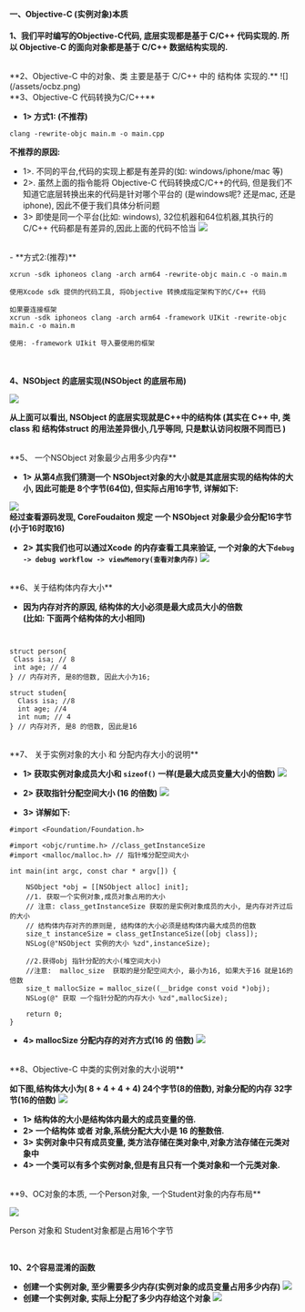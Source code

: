 #### 一、Objective-C (实例对象)本质

**1、我们平时编写的Objective-C代码, 底层实现都是基于 C/C++ 代码实现的. 所以 Objective-C 的面向对象都是基于 C/C++ 数据结构实现的.**


<br> 
**2、Objective-C 中的对象、类 主要是基于 C/C++ 中的 结构体 实现的.**
![](/assets/ocbz.png)


<br>
**3、Objective-C 代码转换为C/C++**

- **1> 方式1: (不推荐)**

 ```
 clang -rewrite-objc main.m -o main.cpp
 ```
 
 **不推荐的原因:**
 - 1>. 不同的平台,代码的实现上都是有差异的(如: windows/iphone/mac 等)
 - 2>. 虽然上面的指令能将 Objective-C 代码转换成C/C++的代码, 但是我们不知道它底层转换出来的代码是针对哪个平台的 (是windows呢?  还是mac, 还是 iphone), 因此不便于我们具体分析问题
 - 3> 即使是同一个平台(比如: windows), 32位机器和64位机器,其执行的 C/C++ 代码都是有差异的,因此上面的代码不恰当
 ![](/assets/maincpp.png)

<br>
- **方式2:(推荐)**

 ```
 xcrun -sdk iphoneos clang -arch arm64 -rewrite-objc main.c -o main.m
 
 使用Xcode sdk 提供的代码工具, 将Objective 转换成指定架构下的C/C++ 代码
 
 如果要连接框架
 xcrun -sdk iphoneos clang -arch arm64 -framework UIKit -rewrite-objc main.c -o main.m
 
 使用: -framework UIkit 导入要使用的框架
 
 ```




<br><br>
**4、NSObject 的底层实现(NSObject 的底层布局)**

![](/assets/ocdcsx.png)

**从上面可以看出, NSObject 的底层实现就是C++中的结构体
(其实在 C++ 中, 类class 和 结构体struct 的用法差异很小,几乎等同, 只是默认访问权限不同而已 )**


<br>
**5、 一个NSObject 对象最少占用多少内存**

- **1> 从第4点我们猜测一个 NSObject对象的大小就是其底层实现的结构体的大小, 因此可能是 8个字节(64位), 但实际占用16字节, 详解如下:**

 ![](/assets/dxdx.png)
 <br>
**经过查看源码发现, CoreFoudaiton 规定 一个 NSObject 对象最少会分配16字节(小于16时取16)**
- **2> 其实我们也可以通过Xcode 的内存查看工具来验证, 一个对象的大下`debug -> debug workflow -> viewMemory(查看对象内存)`**
![](/assets/Snip20190311_1.png)



<br>
**6、关于结构体内存大小**

- **因为内存对齐的原因, 结构体的大小必须是最大成员大小的倍数<br>(比如: 下面两个结构体的大小相同)**

```


struct person{
 Class isa; // 8
 int age; // 4
} // 内存对齐, 是8的倍数, 因此大小为16;

struct studen{
  Class isa; //8
  int age; //4 
  int num; // 4
} // 内存对齐, 是8 的倍数, 因此是16

```



<br>
**7、 关于实例对象的大小 和 分配内存大小的说明**

- **1> 获取实例对象成员大小和 `sizeof()` 一样(是最大成员变量大小的倍数)**
![](/assets/Snip20190104_2.png)

- **2> 获取指针分配空间大小 (16 的倍数)**
![](/assets/Snip20190104_3.png)

- **3> 详解如下:**

 ```
 #import <Foundation/Foundation.h>
 
 #import <objc/runtime.h> //class_getInstanceSize
 #import <malloc/malloc.h> // 指针堆分配空间大小
 
 int main(int argc, const char * argv[]) {
     
     NSObject *obj = [[NSObject alloc] init];
     //1. 获取一个实例对象,成员对象占用的大小
     // 注意: class_getInstanceSize 获取的是实例对象成员的大小, 是内存对齐过后的大小
     // 结构体内存对齐的原则是, 结构体的大小必须是结构体内最大成员的倍数
     size_t instanceSize = class_getInstanceSize([obj class]);
     NSLog(@"NSObject 实例的大小 %zd",instanceSize);
     
     //2.获得obj 指针分配的大小(堆空间大小)
     //注意:  malloc_size  获取的是分配空间大小, 最小为16, 如果大于16 就是16的倍数
     size_t mallocSize = malloc_size((__bridge const void *)obj);
     NSLog(@" 获取 一个指针分配的内存大小 %zd",mallocSize);
   
     return 0;
 }
 ```

- **4> mallocSize 分配内存的对齐方式(16 的 倍数)**
![](/assets/Snip20190104_6.png)




<br>
**8、Objective-C 中类的实例对象的大小说明**

**如下图,结构体大小为( 8 + 4 + 4 + 4) 24个字节(8的倍数), 对象分配的内存 32字节(16的倍数)**
![](/assets/Snip20190104_5.png)



- **1>  结构体的大小是结构体内最大的成员变量的倍.**
- **2> 一个结构体 或者 对象,系统分配大大小是 16 的整数倍.**
- **3> 实例对象中只有成员变量, 类方法存储在类对象中,对象方法存储在元类对象中**
- **4>  一个类可以有多个实例对象,但是有且只有一个类对象和一个元类对象.**



<br>
**9、OC对象的本质, 一个Person对象, 一个Student对象的内存布局**

![](/assets/Snip20190312_1.png)

Person 对象和 Student对象都是占用16个字节



<br>

**10、2个容易混淆的函数**
- **创建一个实例对象, 至少需要多少内存(实例对象的成员变量占用多少内存)**
![](/assets/Snip20190312_3.png)
- **创建一个实例对象, 实际上分配了多少内存给这个对象**
![](/assets/Snip20190312_4.png)

